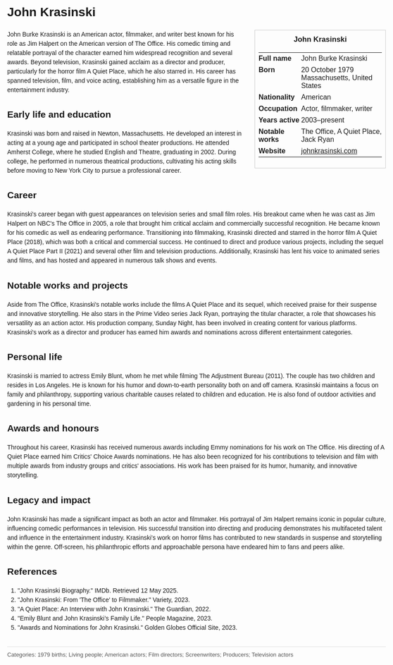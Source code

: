 <!DOCTYPE html>
<html>
<head>
  <title>John Krasinski – Profile</title>
  <style>
    body { font-family: Arial, sans-serif; margin: 2rem auto; max-width: 960px; line-height: 1.5; }
    aside.infobox { float: right; width: 280px; margin: 0 0 1rem 1.5rem; border: 1px solid #ccc; padding: 0.5rem; font-size: 0.9rem; }
    aside.infobox h3 { text-align: center; margin-top: 0; }
    aside.infobox table { width: 100%; border-collapse: collapse; }
    aside.infobox td { padding: 0.25rem 0; vertical-align: top; }
    h1 { margin-top: 0; }
    footer.categories { font-size: 0.8rem; color: #555; border-top: 1px solid #ddd; padding-top: 0.5rem; margin-top: 2rem; }
  </style>
</head>
<body>
  <h1>John Krasinski</h1>
  <aside class="infobox">
    <h3>John Krasinski</h3>
    <table>
      <tr><td><strong>Full name</strong></td><td>John Burke Krasinski</td></tr>
      <tr><td><strong>Born</strong></td><td>20 October 1979<br>Massachusetts, United States</td></tr>
      <tr><td><strong>Nationality</strong></td><td>American</td></tr>
      <tr><td><strong>Occupation</strong></td><td>Actor, filmmaker, writer</td></tr>
      <tr><td><strong>Years active</strong></td><td>2003–present</td></tr>
      <tr><td><strong>Notable works</strong></td><td>The Office, A Quiet Place, Jack Ryan</td></tr>
      <tr><td><strong>Website</strong></td><td><a href="https://johnkrasinski.com">johnkrasinski.com</a></td></tr>
    </table>
  </aside>
  <p>John Burke Krasinski is an American actor, filmmaker, and writer best known for his role as Jim Halpert on the American version of The Office. His comedic timing and relatable portrayal of the character earned him widespread recognition and several awards. Beyond television, Krasinski gained acclaim as a director and producer, particularly for the horror film A Quiet Place, which he also starred in. His career has spanned television, film, and voice acting, establishing him as a versatile figure in the entertainment industry.</p>
  
  <h2>Early life and education</h2>
  <p>Krasinski was born and raised in Newton, Massachusetts. He developed an interest in acting at a young age and participated in school theater productions. He attended Amherst College, where he studied English and Theatre, graduating in 2002. During college, he performed in numerous theatrical productions, cultivating his acting skills before moving to New York City to pursue a professional career.</p>
  
  <h2>Career</h2>
  <p>Krasinski's career began with guest appearances on television series and small film roles. His breakout came when he was cast as Jim Halpert on NBC's The Office in 2005, a role that brought him critical acclaim and commercially successful recognition. He became known for his comedic as well as endearing performance. Transitioning into filmmaking, Krasinski directed and starred in the horror film A Quiet Place (2018), which was both a critical and commercial success. He continued to direct and produce various projects, including the sequel A Quiet Place Part II (2021) and several other film and television productions. Additionally, Krasinski has lent his voice to animated series and films, and has hosted and appeared in numerous talk shows and events.</p>
  
  <h2>Notable works and projects</h2>
  <p>Aside from The Office, Krasinski's notable works include the films A Quiet Place and its sequel, which received praise for their suspense and innovative storytelling. He also stars in the Prime Video series Jack Ryan, portraying the titular character, a role that showcases his versatility as an action actor. His production company, Sunday Night, has been involved in creating content for various platforms. Krasinski's work as a director and producer has earned him awards and nominations across different entertainment categories.</p>
  
  <h2>Personal life</h2>
  <p>Krasinski is married to actress Emily Blunt, whom he met while filming The Adjustment Bureau (2011). The couple has two children and resides in Los Angeles. He is known for his humor and down-to-earth personality both on and off camera. Krasinski maintains a focus on family and philanthropy, supporting various charitable causes related to children and education. He is also fond of outdoor activities and gardening in his personal time.</p>
  
  <h2>Awards and honours</h2>
  <p>Throughout his career, Krasinski has received numerous awards including Emmy nominations for his work on The Office. His directing of A Quiet Place earned him Critics' Choice Awards nominations. He has also been recognized for his contributions to television and film with multiple awards from industry groups and critics' associations. His work has been praised for its humor, humanity, and innovative storytelling.</p>
  
  <h2>Legacy and impact</h2>
  <p>John Krasinski has made a significant impact as both an actor and filmmaker. His portrayal of Jim Halpert remains iconic in popular culture, influencing comedic performances in television. His successful transition into directing and producing demonstrates his multifaceted talent and influence in the entertainment industry. Krasinski’s work on horror films has contributed to new standards in suspense and storytelling within the genre. Off-screen, his philanthropic efforts and approachable persona have endeared him to fans and peers alike.</p>
  
  <h2>References</h2>
  <ol>
    <li>"John Krasinski Biography." IMDb. Retrieved 12 May 2025.</li>
    <li>"John Krasinski: From 'The Office' to Filmmaker." Variety, 2023.</li>
    <li>"A Quiet Place: An Interview with John Krasinski." The Guardian, 2022.</li>
    <li>"Emily Blunt and John Krasinski’s Family Life." People Magazine, 2023.</li>
    <li>"Awards and Nominations for John Krasinski." Golden Globes Official Site, 2023.</li>
  </ol>
  
  <footer class="categories">Categories: 1979 births; Living people; American actors; Film directors; Screenwriters; Producers; Television actors</footer>
</body>
</html>
